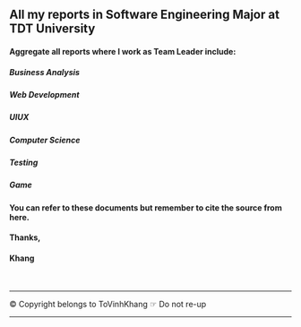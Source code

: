 ## All my reports in Software Engineering Major at TDT University
#### Aggregate all reports where I work as Team Leader include:
##### Business  Analysis
##### Web Development
##### UIUX
##### Computer Science
##### Testing
##### Game

#### You can refer to these documents but remember to cite the source from here. 
#### Thanks,
#### Khang

<br>

------------------------
© Copyright belongs to ToVinhKhang
☞ Do not re-up

------------------------
